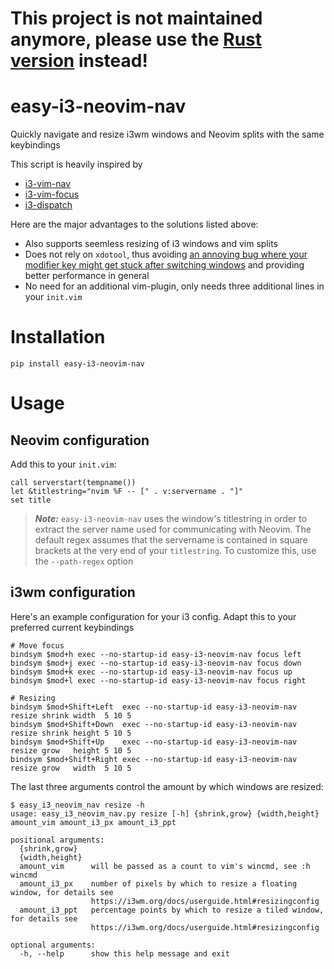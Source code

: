 # This project is not maintained anymore, please use the [Rust version](https://github.com/tom-anders/easy-i3-neovim-nav) instead!

# easy-i3-neovim-nav

Quickly navigate and resize i3wm windows and Neovim splits with the same keybindings

This script is heavily inspired by

- [i3-vim-nav](https://github.com/termhn/i3-vim-nav)
- [i3-vim-focus](https://github.com/jwilm/i3-vim-focus)
- [i3-dispatch](https://github.com/teto/i3-dispatch)

Here are the major advantages to the solutions listed above:
- Also supports seemless resizing of i3 windows and vim splits
- Does not rely on `xdotool`, thus avoiding
  [an annoying bug where your modifier key might get stuck after switching windows](https://github.com/jordansissel/xdotool/issues/43)
  and providing better performance in general
- No need for an additional vim-plugin, only needs three additional lines in your `init.vim`

# Installation

    pip install easy-i3-neovim-nav

# Usage

## Neovim configuration

Add this to your `init.vim`:

    call serverstart(tempname())
    let &titlestring="nvim %F -- [" . v:servername . "]"
    set title

> **_Note:_** `easy-i3-neovim-nav` uses the window's titlestring in order to extract the server name
used for communicating with Neovim. The default regex assumes that the servername is contained in
square brackets at the very end of your `titlestring`. To customize this, use the `--path-regex` option

## i3wm configuration

Here's an example configuration for your i3 config. Adapt this to your preferred current keybindings

    # Move focus
    bindsym $mod+h exec --no-startup-id easy-i3-neovim-nav focus left
    bindsym $mod+j exec --no-startup-id easy-i3-neovim-nav focus down
    bindsym $mod+k exec --no-startup-id easy-i3-neovim-nav focus up
    bindsym $mod+l exec --no-startup-id easy-i3-neovim-nav focus right

    # Resizing                                                               
    bindsym $mod+Shift+Left  exec --no-startup-id easy-i3-neovim-nav resize shrink width  5 10 5
    bindsym $mod+Shift+Down  exec --no-startup-id easy-i3-neovim-nav resize shrink height 5 10 5
    bindsym $mod+Shift+Up    exec --no-startup-id easy-i3-neovim-nav resize grow   height 5 10 5
    bindsym $mod+Shift+Right exec --no-startup-id easy-i3-neovim-nav resize grow   width  5 10 5

The last three arguments control the amount by which windows are resized:

    $ easy_i3_neovim_nav resize -h
    usage: easy_i3_neovim_nav.py resize [-h] {shrink,grow} {width,height} amount_vim amount_i3_px amount_i3_ppt

    positional arguments:
      {shrink,grow}
      {width,height}
      amount_vim      will be passed as a count to vim's wincmd, see :h wincmd
      amount_i3_px    number of pixels by which to resize a floating window, for details see
                      https://i3wm.org/docs/userguide.html#resizingconfig
      amount_i3_ppt   percentage points by which to resize a tiled window, for details see
                      https://i3wm.org/docs/userguide.html#resizingconfig

    optional arguments:
      -h, --help      show this help message and exit
